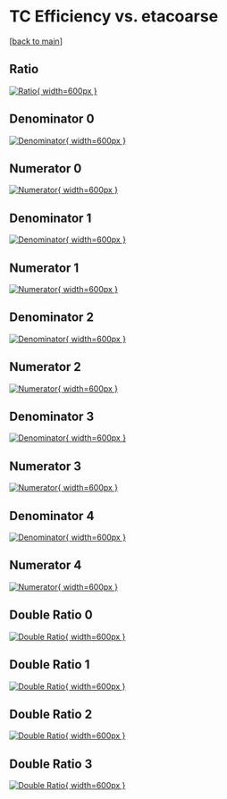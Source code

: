 # TC Efficiency vs. etacoarse

[[back to main](./)]



## Ratio

[![Ratio](../mtv/var/TC_loweta_13_-1_eff_etacoarse.png){ width=600px }](../mtv/var/TC_loweta_13_-1_eff_etacoarse.pdf)

## Denominator 0

[![Denominator](../mtv/den/TC_loweta_13_-1_eff_etacoarse_den0.png){ width=600px }](../mtv/den/TC_loweta_13_-1_eff_etacoarse_den0.pdf)

## Numerator 0

[![Numerator](../mtv/num/TC_loweta_13_-1_eff_etacoarse_num0.png){ width=600px }](../mtv/num/TC_loweta_13_-1_eff_etacoarse_num0.pdf)

## Denominator 1

[![Denominator](../mtv/den/TC_loweta_13_-1_eff_etacoarse_den1.png){ width=600px }](../mtv/den/TC_loweta_13_-1_eff_etacoarse_den1.pdf)

## Numerator 1

[![Numerator](../mtv/num/TC_loweta_13_-1_eff_etacoarse_num1.png){ width=600px }](../mtv/num/TC_loweta_13_-1_eff_etacoarse_num1.pdf)

## Denominator 2

[![Denominator](../mtv/den/TC_loweta_13_-1_eff_etacoarse_den2.png){ width=600px }](../mtv/den/TC_loweta_13_-1_eff_etacoarse_den2.pdf)

## Numerator 2

[![Numerator](../mtv/num/TC_loweta_13_-1_eff_etacoarse_num2.png){ width=600px }](../mtv/num/TC_loweta_13_-1_eff_etacoarse_num2.pdf)

## Denominator 3

[![Denominator](../mtv/den/TC_loweta_13_-1_eff_etacoarse_den3.png){ width=600px }](../mtv/den/TC_loweta_13_-1_eff_etacoarse_den3.pdf)

## Numerator 3

[![Numerator](../mtv/num/TC_loweta_13_-1_eff_etacoarse_num3.png){ width=600px }](../mtv/num/TC_loweta_13_-1_eff_etacoarse_num3.pdf)

## Denominator 4

[![Denominator](../mtv/den/TC_loweta_13_-1_eff_etacoarse_den4.png){ width=600px }](../mtv/den/TC_loweta_13_-1_eff_etacoarse_den4.pdf)

## Numerator 4

[![Numerator](../mtv/num/TC_loweta_13_-1_eff_etacoarse_num4.png){ width=600px }](../mtv/num/TC_loweta_13_-1_eff_etacoarse_num4.pdf)

## Double Ratio 0

[![Double Ratio](../mtv/ratio/TC_loweta_13_-1_eff_etacoarse_ratio0.png){ width=600px }](../mtv/ratio/TC_loweta_13_-1_eff_etacoarse_ratio0.pdf)

## Double Ratio 1

[![Double Ratio](../mtv/ratio/TC_loweta_13_-1_eff_etacoarse_ratio1.png){ width=600px }](../mtv/ratio/TC_loweta_13_-1_eff_etacoarse_ratio1.pdf)

## Double Ratio 2

[![Double Ratio](../mtv/ratio/TC_loweta_13_-1_eff_etacoarse_ratio2.png){ width=600px }](../mtv/ratio/TC_loweta_13_-1_eff_etacoarse_ratio2.pdf)

## Double Ratio 3

[![Double Ratio](../mtv/ratio/TC_loweta_13_-1_eff_etacoarse_ratio3.png){ width=600px }](../mtv/ratio/TC_loweta_13_-1_eff_etacoarse_ratio3.pdf)

